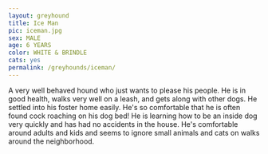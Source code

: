 ```yaml
---
layout: greyhound
title: Ice Man
pic: iceman.jpg
sex: MALE
age: 6 YEARS
color: WHITE & BRINDLE
cats: yes
permalink: /greyhounds/iceman/
---
```



A very well behaved hound who just wants to please his people. He is in good health, walks very well on a leash, and
gets along with other dogs. He settled into his foster home easily. He's so comfortable that he is often found cock
roaching on his dog bed! He is learning how to be an inside dog very quickly and has had no accidents in the house. He's
comfortable around adults and kids and seems to ignore small animals and cats on walks around the neighborhood.
